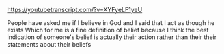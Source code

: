 https://youtubetranscript.com/?v=XYFyeLF1yeU

 People have asked me if I believe in God and I said that I act as though he exists Which for me is a fine definition of belief because I think the best indication of someone's belief is actually their action rather than their their statements about their beliefs
